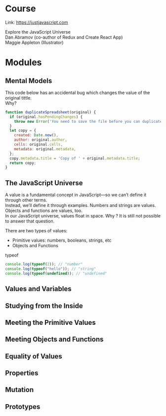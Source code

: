# Course

Link: https://justjavascript.com  

Explore the JavaScript Universe  
Dan Abramov (co-author of Redux and Create React App)  
Maggie Appleton (Illustrator)  

# Modules

## Mental Models

This code below has an accidental bug which changes the value of the original tittle.  
Why?

```javascript
function duplicateSpreadsheet(original) {
  if (original.hasPendingChanges) {
    throw new Error('You need to save the file before you can duplicate it.');
  }
  let copy = {
    created: Date.now(),
    author: original.author,
    cells: original.cells,
    metadata: original.metadata,
  };
  copy.metadata.title = 'Copy of ' + original.metadata.title;
  return copy;
}
```

## The JavaScript Universe

A value is a fundamental concept in JavaScript—so we can’t define it through other terms.  
Instead, we’ll define it through examples. Numbers and strings are values. Objects and functions are values, too.  
In our JavaScript universe, values float in space. Why ?  It is still not possible to answer that question.    

There are two types of values:
* Primitive values: numbers, booleans, strings, etc
* Objects and Functions

typeof

```javascript
console.log(typeof(2)); // "number"
console.log(typeof("hello")); // "string"
console.log(typeof(undefined)); // "undefined"
```


## Values and Variables

## Studying from the Inside

## Meeting the Primitive Values

## Meeting Objects and Functions

## Equality of Values

## Properties

## Mutation

## Prototypes